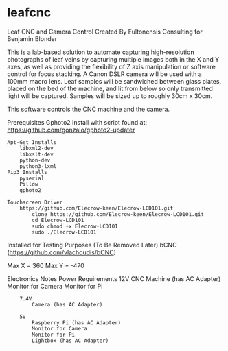 # leafcnc
Leaf CNC and Camera Control
Created By Fultonensis Consulting for Benjamin Blonder

This is a lab-based solution to automate capturing high-resolution photographs of leaf veins by capturing multiple images both in the X and Y axes, as well as providing the flexibility of Z axis manipulation or software control for focus stacking.  A Canon DSLR camera will be used with a 100mm macro lens.  Leaf samples will be sandwiched between glass plates, placed on the bed of the machine, and lit from below so only transmitted light will be captured.  Samples will be sized up to roughly 30cm x 30cm. 

This software controls the CNC machine and the camera.

Prerequisites
	Gphoto2
		Install with script found at: https://github.com/gonzalo/gphoto2-updater
		
	Apt-Get Installs
		libxml2-dev 
		libxslt-dev
		python-dev
		python3-lxml
	Pip3 Installs
		pyserial
		Pillow
		gphoto2
	
	Touchscreen Driver	
		https://github.com/Elecrow-keen/Elecrow-LCD101.git
			clone https://github.com/Elecrow-keen/Elecrow-LCD101.git
			cd Elecrow-LCD101
			sudo chmod +x Elecrow-LCD101
			sudo ./Elecrow-LCD101
		
Installed for Testing Purposes (To Be Removed Later)
	bCNC (https://github.com/vlachoudis/bCNC)
	
	
	
Max X = 360
Max Y = -470


Electronics Notes
	Power Requirements
		12V
			CNC Machine (has AC Adapter)
			Monitor for Camera
			Monitor for Pi
			
		7.4V 
			Camera (has AC Adapter)
		
		5V
			Raspberry Pi (has AC Adapter)
			Monitor for Camera
			Monitor for Pi
			Lightbox (has AC Adapter)
			